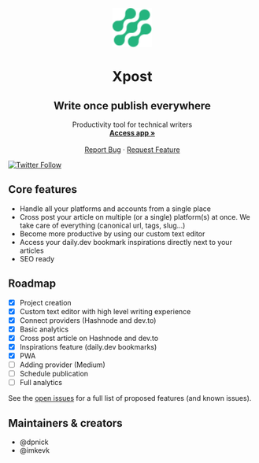 <div align="center">
  <a href="https://github.com/dpnick/xpost">
    <img src="public/icon.svg" alt="Logo" width="80" height="80">
  </a>

<br>
<h1 align="center">Xpost</h1>
<h2>Write once publish everywhere</h2>

  <p align="center">
    Productivity tool for technical writers
    <br />
    <a href="https://xpost.netlify.app"><strong>Access app »</strong></a>
    <br />
    <br />
    <a href="https://github.com/dpnick/xpost/issues">Report Bug</a>
    ·
    <a href="https://github.com/dpnick/xpost/issues">Request Feature</a>
  </p>
</div>

[![Twitter Follow](https://img.shields.io/twitter/follow/dpnick_?style=social)](https://twitter.com/intent/follow?original_referer=https://github.com/dpnick_&screen_name=dpnick_)

<!-- FEATURES -->

## Core features

- Handle all your platforms and accounts from a single place
- Cross post your article on multiple (or a single) platform(s) at once. We take care of everything (canonical url, tags, slug...)
- Become more productive by using our custom text editor
- Access your daily.dev bookmark inspirations directly next to your articles
- SEO ready

<!-- ROADMAP -->

## Roadmap

- [x] Project creation
- [x] Custom text editor with high level writing experience
- [x] Connect providers (Hashnode and dev.to)
- [x] Basic analytics
- [x] Cross post article on Hashnode and dev.to
- [x] Inspirations feature (daily.dev bookmarks)
- [x] PWA
- [ ] Adding provider (Medium)
- [ ] Schedule publication
- [ ] Full analytics

See the [open issues](https://github.com/dpnick/xpost/issues) for a full list of proposed features (and known issues).

<!-- MAINTAINERS -->

## Maintainers & creators

- @dpnick
- @imkevk
